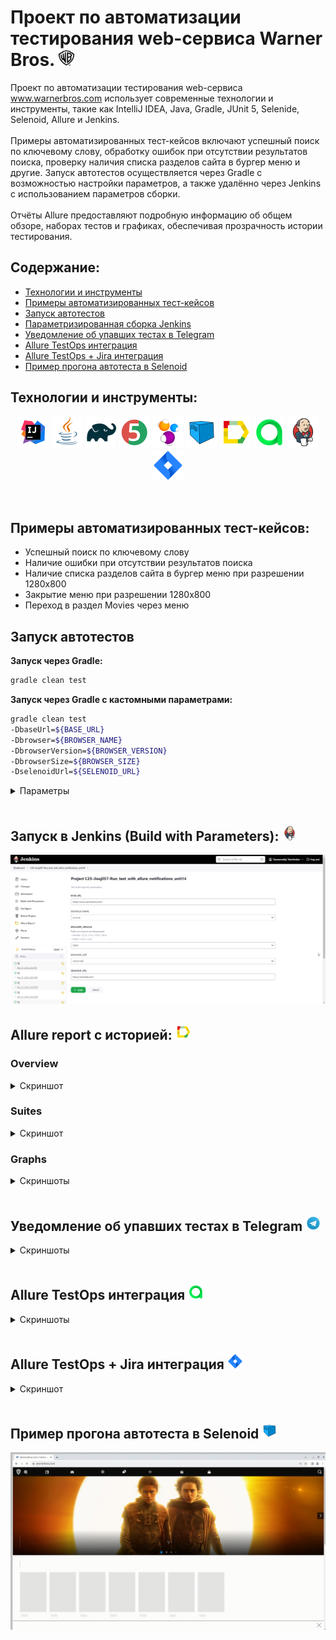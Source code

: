# Проект по автоматизации тестирования web-сервиса Warner Bros.   <img alt="Telegram" height="25" src="readme/icons/wb_icon.png" width="25"/>

Проект по автоматизации тестирования web-сервиса www.warnerbros.com использует современные технологии и инструменты,
такие как IntelliJ IDEA, Java, Gradle, JUnit 5, Selenide, Selenoid, Allure и Jenkins.  
<br>
Примеры автоматизированных тест-кейсов включают успешный поиск по ключевому слову, обработку ошибок при отсутствии
результатов поиска, проверку наличия списка разделов сайта в бургер меню и другие. Запуск автотестов осуществляется
через Gradle с возможностью настройки параметров, а также удалённо через Jenkins с использованием параметров сборки.  
<br>
Отчёты Allure предоставляют подробную информацию об общем обзоре, наборах тестов и графиках, обеспечивая прозрачность
истории тестирования.</font>
<br>

## **Содержание:**

* <a href="#tools">Технологии и инструменты</a>
* <a href="#cases">Примеры автоматизированных тест-кейсов</a>
* <a href="#local_build">Запуск автотестов</a>
* <a href="#jenkins_build">Параметризированная сборка Jenkins</a>
* <a href="#telegram">Уведомление об упавших тестах в Telegram</a>
* <a href="#testops">Allure TestOps интеграция</a>
* <a href="#jira">Allure TestOps + Jira интеграция</a>
* <a href="#video">Пример прогона автотеста в Selenoid</a>
  <br>

<a id="tools"></a>

## <a name="Технологии и инструменты">**Технологии и инструменты:**</a>

<p align="center">  
<a href="https://www.jetbrains.com/idea/"><img src="readme/icons/Intelij_IDEA.svg" width="50" height="50"  alt="IDEA"/></a>  
<a href="https://www.java.com/"><img src="readme/icons/Java.svg" width="50" height="50"  alt="Java"/></a>  
<a href="https://gradle.org/"><img src="readme/icons/Gradle.svg" width="50" height="50"  alt="Gradle"/></a>
<a href="https://junit.org/junit5/"><img src="readme/icons/JUnit5.svg" width="50" height="50"  alt="JUnit 5"/></a>
<a href="https://selenide.org/"><img src="readme/icons/Selenide.svg" width="50" height="50"  alt="Selenide"/></a> 
<a href="https://aerokube.com/selenoid/"><img src="readme/icons/Selenoid.svg" width="50" height="50"  alt="Selenoid"/></a>  
<a href="ht[images](images)tps://github.com/allure-framework/allure2"><img src="readme/icons/Allure.svg" width="50" height="50"  alt="Allure"/></a> 
<a href="https://qameta.io/"><img src="readme/icons/Allure2.svg" width="50" height="50"  alt="Allure TestOps"/></a>   
<a href="https://www.jenkins.io/"><img src="readme/icons/Jenkins.svg" width="50" height="50"  alt="Jenkins"/></a>  
<a href="https://www.atlassian.com/ru/software/jira/"><img src="readme/icons/Jira.svg" width="50" height="50"  alt="Jira"/></a>  
</p>
<br>


<a id="cases"></a>

## <a name="Примеры автоматизированных тест-кейсов">**Примеры автоматизированных тест-кейсов:**</a>

- Успешный поиск по ключевому слову
- Наличие ошибки при отсутствии результатов поиска
- Наличие списка разделов сайта в бургер меню при разрешении 1280x800
- Закрытие меню при разрешении 1280x800
- Переход в раздел Movies через меню
  <br>

<a id="local_build"></a>

## Запуск автотестов

**Запуск через Gradle:**

```bash  
gradle clean test
```

**Запуск через Gradle с кастомными параметрами:**

```bash  
gradle clean test
-DbaseUrl=${BASE_URL}
-Dbrowser=${BROWSER_NAME}
-DbrowserVersion=${BROWSER_VERSION}
-DbrowserSize=${BROWSER_SIZE}
-DselenoidUrl=${SELENOID_URL}
```

<details>
<summary>Параметры</summary>

- `${BASE_URL}` - базовый URL тестируемого сайта
- `${BROWSER_NAME}` - название браузера
- `${BROWSER_VERSION}` - версия браузера
- `${BROWSER_SIZE}` - разрешение браузера
- `${SELENOID_URL}` - базовый URL контейнера Selenoid

</details>
<br>


<a id="jenkins_build"></a>

## </a> <a name="Allure"></a>Запуск в Jenkins (Build with Parameters): </a> <img alt="Telegram" height="25" src="readme/icons/Jenkins.svg" width="25"/>

<img title="Allure Overview Dashboard" src="readme/images/jenkins_parametr.png"> 

<br>


<a id="allure"></a>

## </a> <a name="Allure"></a>Allure report с историей: </a> <img alt="Allure" height="25" src="readme/icons/Allure.svg" width="25"/>

### Overview

<details>
<summary>Скриншот</summary>
<p align="left">  
<img title="Allure Overview Dashboard" src="readme/images/allure_overview.png">  
</p> 
</details>

### Suites

<details>
<summary>Скриншот</summary>
<p align="left">  
<img title="Allure Tests" src="readme/images/allure_sutes.png">  
</p>
</details>

### Graphs

<details>
<summary>Скриншоты</summary>

<p align="left">
  <img title="Allure Graphics" src="readme/images/allure_metrics1.png">
  <img title="Allure Graphics" src="readme/images/allure_metrics2.png">
</p>
</details>
<br>

## <a name="Telegram"></a>Уведомление об упавших тестах в Telegram</a> <img alt="Telegram" height="25" src="readme/icons/Telegram.svg" width="25"/></a>

<details>
<summary>Скриншоты</summary>

<p align="left">
<img title="Allure Graphics" src="readme/images/telegram_notifications.png">
</p>
</details>
<br>


<a id="testops"></a>
## <a name="TestOps"></a>Allure TestOps интеграция</a> <img alt="Telegram" height="25" src="readme/icons/Allure2.svg" width="25"/></a>
<details>
<summary>Скриншоты</summary>

<p align="left">
  <img title="Allure Graphics" src="readme/images/testops_metrics1.png">
  <img title="Allure Graphics" src="readme/images/testops_metrics2.png">
  <img title="Allure Graphics" src="readme/images/testops_metrics3.png">
</p>
</details>
<br>


<a id="jira"></a>
## <a name="Jira"></a>Allure TestOps + Jira интеграция</a> <img alt="Telegram" height="25" src="readme/icons/Jira.svg" width="25"/></a>
<details>
<summary>Скриншот</summary>

<p align="left">
  <img title="Allure Graphics" src="readme/images/jira_ticket.png">
</p>
</details>
<br>

<a id="video"></a>
## <a name="Selenoid"></a>Пример прогона автотеста в Selenoid</a> <img alt="Selenoid" height="25" src="readme/icons/Selenoid.svg" width="25"/></a>
<img title="Allure Graphics" src="readme/images/test_video.gif">





